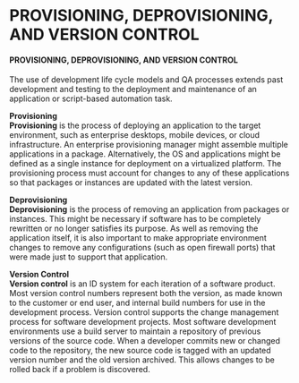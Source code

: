 # PROVISIONING, DEPROVISIONING, AND VERSION CONTROL

#### PROVISIONING, DEPROVISIONING, AND VERSION CONTROL

The use of development life cycle models and QA processes extends past development and testing to the deployment and maintenance of an application or script-based automation task.

**Provisioning**  
**Provisioning** is the process of deploying an application to the target environment, such as enterprise desktops, mobile devices, or cloud infrastructure. An enterprise provisioning manager might assemble multiple applications in a package. Alternatively, the OS and applications might be defined as a single instance for deployment on a virtualized platform. The provisioning process must account for changes to any of these applications so that packages or instances are updated with the latest version.

**Deprovisioning**  
**Deprovisioning** is the process of removing an application from packages or instances. This might be necessary if software has to be completely rewritten or no longer satisfies its purpose. As well as removing the application itself, it is also important to make appropriate environment changes to remove any configurations (such as open firewall ports) that were made just to support that application.

**Version Control**  
**Version control** is an ID system for each iteration of a software product. Most version control numbers represent both the version, as made known to the customer or end user, and internal build numbers for use in the development process. Version control supports the change management process for software development projects. Most software development environments use a build server to maintain a repository of previous versions of the source code. When a developer commits new or changed code to the repository, the new source code is tagged with an updated version number and the old version archived. This allows changes to be rolled back if a problem is discovered.